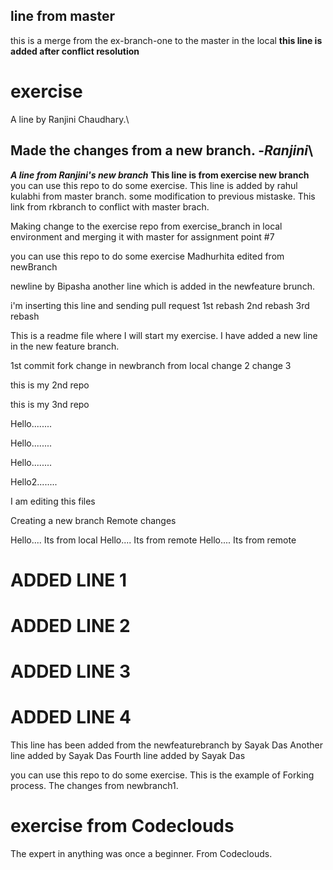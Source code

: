## line from master
this is a merge from the ex-branch-one to the master in the local __this line is added after conflict resolution__
# exercise
A line by Ranjini Chaudhary.\
## **Made the changes from a new branch.** -*Ranjini*\
***A line from Ranjini's new branch***
**This line is from exercise new branch**
you can use this repo to do some exercise.
This line is added by rahul kulabhi from master branch.
some modification to previous mistaske.
This link from rkbranch to conflict with master brach.

Making change to the exercise repo from exercise_branch in local environment and merging it with master for assignment point #7

you can use this repo to do some exercise
Madhurhita edited from newBranch


newline by Bipasha
another line which is added in the newfeature brunch.

i'm inserting this line and sending pull request
1st rebash
2nd rebash
3rd rebash

This is a readme file where I will start my exercise.
I have added a new line in the new feature branch.




1st commit fork
change in newbranch from local
change 2
change 3

this is my 2nd repo


this is my 3nd repo


Hello........


Hello........

Hello........



Hello2........

I am editing this files


Creating a new branch
Remote changes

Hello.... Its from local
Hello.... Its from remote
Hello.... Its from remote


# ADDED LINE 1
# ADDED LINE 2
# ADDED LINE 3
# ADDED LINE 4

This line has been added from the newfeaturebranch by Sayak Das
Another line added by Sayak Das
Fourth line added by Sayak Das

you can use this repo to do some exercise. This is the example of Forking process.
The changes from newbranch1.

# exercise from Codeclouds
The expert in anything was once a beginner.
From Codeclouds.
